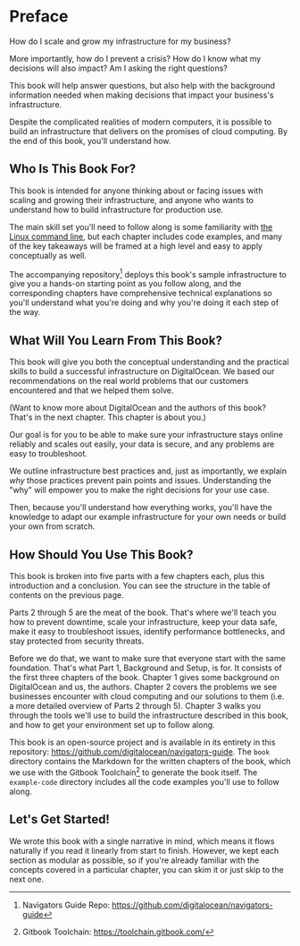 # Preface

How do I scale and grow my infrastructure for my business?

More importantly, how do I prevent a crisis? How do I know what my decisions will also impact? Am I asking the right questions?

This book will help answer questions, but also help with the background information needed when making decisions that impact your business's infrastructure.

Despite the complicated realities of modern computers, it is possible to build an infrastructure that delivers on the promises of cloud computing. By the end of this book, you'll understand how.

## Who Is This Book For?

This book is intended for anyone thinking about or facing issues with scaling and growing their infrastructure, and anyone who wants to understand how to build infrastructure for production use.

The main skill set you'll need to follow along is some familiarity with [the Linux command line](https://www.digitalocean.com/community/tutorial_series/getting-started-with-linux), but each chapter includes code examples, and many of the key takeaways will be framed at a high level and easy to apply conceptually as well.

The accompanying repository[^1] deploys this book's sample infrastructure to give you a hands-on starting point as you follow along, and the corresponding chapters have comprehensive technical explanations so you'll understand what you're doing and why you're doing it each step of the way.

## What Will You Learn From This Book?

This book will give you both the conceptual understanding and the practical skills to build a successful infrastructure on DigitalOcean. We based our recommendations on the real world problems that our customers encountered and that we helped them solve.

(Want to know more about DigitalOcean and the authors of this book? That's in the next chapter. This chapter is about you.)

Our goal is for you to be able to make sure your infrastructure stays online reliably and scales out easily, your data is secure, and any problems are easy to troubleshoot.

We outline infrastructure best practices and, just as importantly, we explain _why_ those practices prevent pain points and issues. Understanding the "why" will empower you to make the right decisions for your use case.

Then, because you'll understand how everything works, you'll have the knowledge to adapt our example infrastructure for your own needs or build your own from scratch.

## How Should You Use This Book?

This book is broken into five parts with a few chapters each, plus this introduction and a conclusion. You can see the structure in the table of contents on the previous page.

Parts 2 through 5 are the meat of the book. That's where we'll teach you how to prevent downtime, scale your infrastructure, keep your data safe, make it easy to troubleshoot issues, identify performance bottlenecks, and stay protected from security threats.

Before we do that, we want to make sure that everyone start with the same foundation. That's what Part 1, Background and Setup, is for. It consists of the first three chapters of the book. Chapter 1 gives some background on DigitalOcean and us, the authors. Chapter 2 covers the problems we see businesses encounter with cloud computing and our solutions to them (i.e. a more detailed overview of Parts 2 through 5). Chapter 3 walks you through the tools we'll use to build the infrastructure described in this book, and how to get your environment set up to follow along.

This book is an open-source project and is available in its entirety in this repository: https://github.com/digitalocean/navigators-guide. The `book` directory contains the Markdown for the written chapters of the book, which we use with the Gitbook Toolchain[^2] to generate the book itself. The `example-code` directory includes all the code examples you'll use to follow along.

## Let's Get Started!

We wrote this book with a single narrative in mind, which means it flows naturally if you read it linearly from start to finish. However, we kept each section as modular as possible, so if you're already familiar with the concepts covered in a particular chapter, you can skim it or just skip to the next one.

[^1]: Navigators Guide Repo: https://github.com/digitalocean/navigators-guide
[^2]: Gitbook Toolchain: https://toolchain.gitbook.com/
